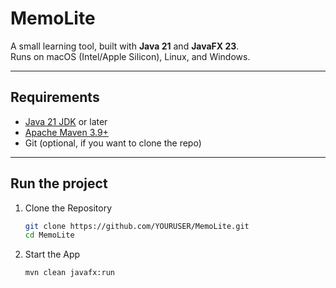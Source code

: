 # MemoLite

A small learning tool, built with **Java 21** and **JavaFX 23**.  
Runs on macOS (Intel/Apple Silicon), Linux, and Windows.

---

## Requirements

- [Java 21 JDK](https://adoptium.net/) or later
- [Apache Maven 3.9+](https://maven.apache.org/download.cgi)
- Git (optional, if you want to clone the repo)

---

## Run the project

1. Clone the Repository
   ```bash
   git clone https://github.com/YOURUSER/MemoLite.git
   cd MemoLite
2. Start the App
    ```bash
   mvn clean javafx:run